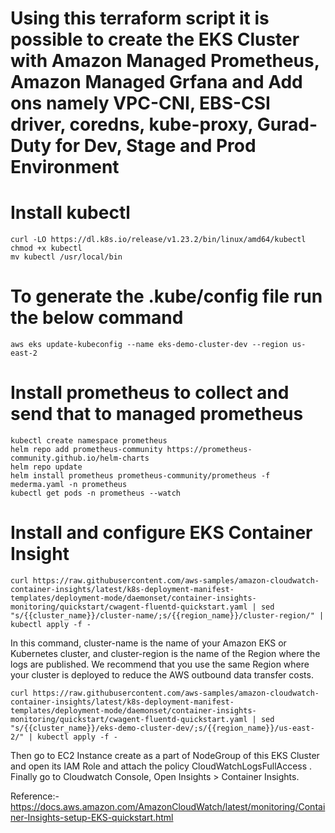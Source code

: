 # Using this terraform script it is possible to create the EKS Cluster with Amazon Managed Prometheus, Amazon Managed Grfana and Add ons namely VPC-CNI, EBS-CSI driver, coredns, kube-proxy, Gurad-Duty for Dev, Stage and Prod Environment


# Install kubectl 
```
curl -LO https://dl.k8s.io/release/v1.23.2/bin/linux/amd64/kubectl
chmod +x kubectl
mv kubectl /usr/local/bin
```

# To generate the .kube/config file run the below command
```
aws eks update-kubeconfig --name eks-demo-cluster-dev --region us-east-2    
```

# Install prometheus to collect and send that to managed prometheus
```
kubectl create namespace prometheus
helm repo add prometheus-community https://prometheus-community.github.io/helm-charts
helm repo update
helm install prometheus prometheus-community/prometheus -f mederma.yaml -n prometheus
kubectl get pods -n prometheus --watch
```

# Install and configure EKS Container Insight 
```
curl https://raw.githubusercontent.com/aws-samples/amazon-cloudwatch-container-insights/latest/k8s-deployment-manifest-templates/deployment-mode/daemonset/container-insights-monitoring/quickstart/cwagent-fluentd-quickstart.yaml | sed "s/{{cluster_name}}/cluster-name/;s/{{region_name}}/cluster-region/" | kubectl apply -f -
```

In this command, cluster-name is the name of your Amazon EKS or Kubernetes cluster, and cluster-region is the name of the Region where the logs are published. We recommend that you use the same Region where your cluster is deployed to reduce the AWS outbound data transfer costs.

```
curl https://raw.githubusercontent.com/aws-samples/amazon-cloudwatch-container-insights/latest/k8s-deployment-manifest-templates/deployment-mode/daemonset/container-insights-monitoring/quickstart/cwagent-fluentd-quickstart.yaml | sed "s/{{cluster_name}}/eks-demo-cluster-dev/;s/{{region_name}}/us-east-2/" | kubectl apply -f -
```

Then go to EC2 Instance create as a part of NodeGroup of this EKS Cluster and open its IAM Role and attach the policy CloudWatchLogsFullAccess . Finally go to Cloudwatch Console, Open Insights > Container Insights. 



Reference:- https://docs.aws.amazon.com/AmazonCloudWatch/latest/monitoring/Container-Insights-setup-EKS-quickstart.html
